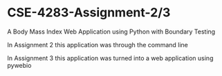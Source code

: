 # CSE-4283-Assignment-2/3
A Body Mass Index Web Application using Python with Boundary Testing

In Assignment 2 this application was through the command line

In Assignment 3 this application was turned into a web application using pywebio
